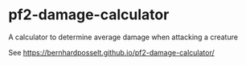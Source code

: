 # pf2-damage-calculator
A calculator to determine average damage when attacking a creature

See https://bernhardposselt.github.io/pf2-damage-calculator/ 